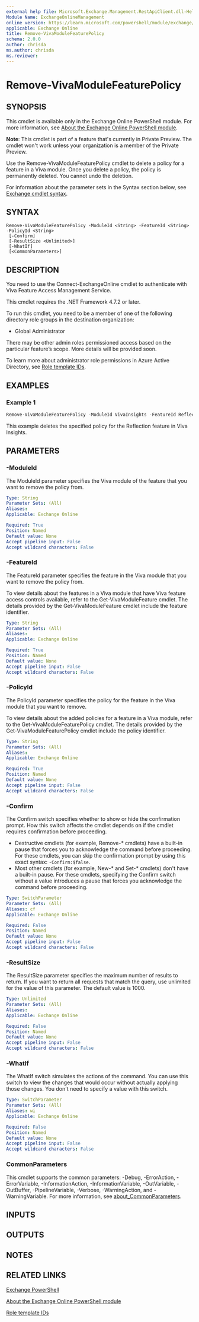 ```yaml
---
external help file: Microsoft.Exchange.Management.RestApiClient.dll-Help.xml
Module Name: ExchangeOnlineManagement
online version: https://learn.microsoft.com/powershell/module/exchange/remove-vivamodulefeaturepolicy
applicable: Exchange Online
title: Remove-VivaModuleFeaturePolicy
schema: 2.0.0
author: chrisda
ms.author: chrisda
ms.reviewer:
---
```


# Remove-VivaModuleFeaturePolicy

## SYNOPSIS
This cmdlet is available only in the Exchange Online PowerShell module. For more information, see [About the Exchange Online PowerShell module](https://aka.ms/exov3-module).

**Note**: This cmdlet is part of a feature that's currently in Private Preview. The cmdlet won't work unless your organization is a member of the Private Preview.

Use the Remove-VivaModuleFeaturePolicy cmdlet to delete a policy for a feature in a Viva module. Once you delete a policy, the policy is permanently deleted. You cannot undo the deletion.

For information about the parameter sets in the Syntax section below, see [Exchange cmdlet syntax](https://learn.microsoft.com/powershell/exchange/exchange-cmdlet-syntax).

## SYNTAX

```
Remove-VivaModuleFeaturePolicy -ModuleId <String> -FeatureId <String> -PolicyId <String>
 [-Confirm]
 [-ResultSize <Unlimited>]
 [-WhatIf]
 [<CommonParameters>]
```

## DESCRIPTION
You need to use the Connect-ExchangeOnline cmdlet to authenticate with Viva Feature Access Management Service.

This cmdlet requires the .NET Framework 4.7.2 or later.

To run this cmdlet, you need to be a member of one of the following directory role groups in the destination organization:

- Global Administrator

There may be other admin roles permissioned access based on the particular feature’s scope. More details will be provided soon.

To learn more about administrator role permissions in Azure Active Directory, see [Role template IDs](https://learn.microsoft.com/azure/active-directory/roles/permissions-reference#role-template-ids).

## EXAMPLES

### Example 1
```powershell
Remove-VivaModuleFeaturePolicy -ModuleId VivaInsights -FeatureId Reflection -PolicyId 8c4cfd84-400d-4e17-9d64-e78bbbe2f5f6
```

This example deletes the specified policy for the Reflection feature in Viva Insights.

## PARAMETERS


### -ModuleId
The ModuleId parameter specifies the Viva module of the feature that you want to remove the policy from.

```yaml
Type: String
Parameter Sets: (All)
Aliases:
Applicable: Exchange Online

Required: True
Position: Named
Default value: None
Accept pipeline input: False
Accept wildcard characters: False
```

### -FeatureId
The FeatureId parameter specifies the feature in the Viva module that you want to remove the policy from.

To view details about the features in a Viva module that have Viva feature access controls available, refer to the Get-VivaModuleFeature cmdlet. The details provided by the Get-VivaModuleFeature cmdlet include the feature identifier.


```yaml
Type: String
Parameter Sets: (All)
Aliases:
Applicable: Exchange Online

Required: True
Position: Named
Default value: None
Accept pipeline input: False
Accept wildcard characters: False
```

### -PolicyId
The PolicyId parameter specifies the policy for the feature in the Viva module that you want to remove.

To view details about the added policies for a feature in a Viva module, refer to the Get-VivaModuleFeaturePolicy cmdlet. The details provided by the Get-VivaModuleFeaturePolicy cmdlet include the policy identifier.

```yaml
Type: String
Parameter Sets: (All)
Aliases:
Applicable: Exchange Online

Required: True
Position: Named
Default value: None
Accept pipeline input: False
Accept wildcard characters: False
```

### -Confirm
The Confirm switch specifies whether to show or hide the confirmation prompt. How this switch affects the cmdlet depends on if the cmdlet requires confirmation before proceeding.

- Destructive cmdlets (for example, Remove-\* cmdlets) have a built-in pause that forces you to acknowledge the command before proceeding. For these cmdlets, you can skip the confirmation prompt by using this exact syntax: `-Confirm:$false`.
- Most other cmdlets (for example, New-\* and Set-\* cmdlets) don't have a built-in pause. For these cmdlets, specifying the Confirm switch without a value introduces a pause that forces you acknowledge the command before proceeding.

```yaml
Type: SwitchParameter
Parameter Sets: (All)
Aliases: cf
Applicable: Exchange Online

Required: False
Position: Named
Default value: None
Accept pipeline input: False
Accept wildcard characters: False
```

### -ResultSize
The ResultSize parameter specifies the maximum number of results to return. If you want to return all requests that match the query, use unlimited for the value of this parameter. The default value is 1000.

```yaml
Type: Unlimited
Parameter Sets: (All)
Aliases:
Applicable: Exchange Online

Required: False
Position: Named
Default value: None
Accept pipeline input: False
Accept wildcard characters: False
```

### -WhatIf
The WhatIf switch simulates the actions of the command. You can use this switch to view the changes that would occur without actually applying those changes. You don't need to specify a value with this switch.

```yaml
Type: SwitchParameter
Parameter Sets: (All)
Aliases: wi
Applicable: Exchange Online

Required: False
Position: Named
Default value: None
Accept pipeline input: False
Accept wildcard characters: False
```

### CommonParameters
This cmdlet supports the common parameters: -Debug, -ErrorAction, -ErrorVariable, -InformationAction, -InformationVariable, -OutVariable, -OutBuffer, -PipelineVariable, -Verbose, -WarningAction, and -WarningVariable. For more information, see [about_CommonParameters](https://go.microsoft.com/fwlink/p/?LinkID=113216).

## INPUTS

## OUTPUTS

## NOTES

## RELATED LINKS

[Exchange PowerShell](https://learn.microsoft.com/powershell/module/exchange)

[About the Exchange Online PowerShell module](https://learn.microsoft.com/powershell/exchange/exchange-online-powershell-v2#updates-for-the-exo-v3-module)

[Role template IDs](https://learn.microsoft.com/azure/active-directory/roles/permissions-reference#role-template-ids)
